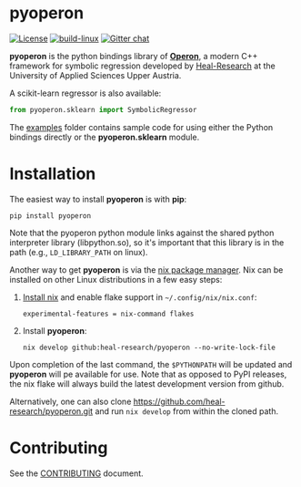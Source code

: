 # pyoperon

[![License](https://img.shields.io/github/license/heal-research/pyoperon?style=flat)](https://github.com/heal-research/pyoperon/blob/master/LICENSE)
[![build-linux](https://github.com/heal-research/pyoperon/actions/workflows/build-linux.yml/badge.svg)](https://github.com/heal-research/pyoperon/actions/workflows/build-linux.yml)
[![Gitter chat](https://badges.gitter.im/operongp/gitter.png)](https://gitter.im/operongp/community)

**pyoperon** is the python bindings library of [**Operon**](https://github.com/heal-research/operon), a modern C++ framework for symbolic regression developed by [Heal-Research](https://github.com/heal-research) at the University of Applied Sciences Upper Austria.

A scikit-learn regressor is also available:
```python
from pyoperon.sklearn import SymbolicRegressor
```

The [examples](https://github.com/heal-research/pyoperon/examples) folder contains sample code for using either the Python bindings directly or the **pyoperon.sklearn** module.

# Installation

The easiest way to install **pyoperon** is with **pip**:
```
pip install pyoperon
```
Note that the pyoperon python module links against the shared python interpreter library (libpython.so), so it's important that this library is in the path (e.g., `LD_LIBRARY_PATH` on linux).

Another way to get **pyoperon** is via the [nix package manager](https://nixos.org/). Nix can be installed on other Linux distributions in a few easy steps:

1. [Install nix](https://nixos.org/manual/nix/stable/installation/installing-binary.html) and enable flake support in `~/.config/nix/nix.conf`:
   ```
   experimental-features = nix-command flakes
   ```
2. Install **pyoperon**:
   ```
   nix develop github:heal-research/pyoperon --no-write-lock-file
   ```

Upon completion of the last command, the `$PYTHONPATH` will be updated and **pyoperon** will pe available for use. Note that as opposed to PyPI releases, the nix flake will always build the latest development version from github.

Alternatively, one can also clone https://github.com/heal-research/pyoperon.git and run `nix develop` from within the cloned path.

# Contributing

See the [CONTRIBUTING](CONTRIBUTING.md) document.
